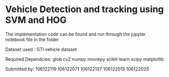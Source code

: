 # Vehicle Detection and tracking using SVM and HOG

The implementation code can be found and run through the jupyter notebook file in the folder

Dataset used : GTI vehicle dataset

Required Dependcies: 
glob
cv2
numpy 
moviepy
scikit-learn
scipy
matplotlib 

Submitted by:
106122119
106122071
106122137
106122015
106122025